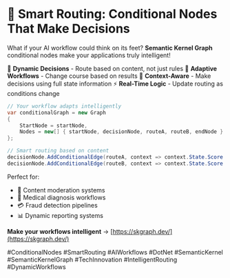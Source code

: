 # 🎯 Smart Routing: Conditional Nodes That Make Decisions

What if your AI workflow could think on its feet? **Semantic Kernel Graph** conditional nodes make your applications truly intelligent!

🧠 **Dynamic Decisions** - Route based on content, not just rules
🔄 **Adaptive Workflows** - Change course based on results
🎯 **Context-Aware** - Make decisions using full state information
⚡ **Real-Time Logic** - Update routing as conditions change

```csharp
// Your workflow adapts intelligently
var conditionalGraph = new Graph
{
    StartNode = startNode,
    Nodes = new[] { startNode, decisionNode, routeA, routeB, endNode }
};

// Smart routing based on content
decisionNode.AddConditionalEdge(routeA, context => context.State.Score > 0.8);
decisionNode.AddConditionalEdge(routeB, context => context.State.Score <= 0.8);
```

Perfect for:
* 🎯 Content moderation systems
* 🏥 Medical diagnosis workflows
* 💳 Fraud detection pipelines
* 📊 Dynamic reporting systems

**Make your workflows intelligent** → [https://skgraph.dev/](https://skgraph.dev/)

#ConditionalNodes #SmartRouting #AIWorkflows #DotNet #SemanticKernel #SemanticKernelGraph #TechInnovation #IntelligentRouting #DynamicWorkflows
